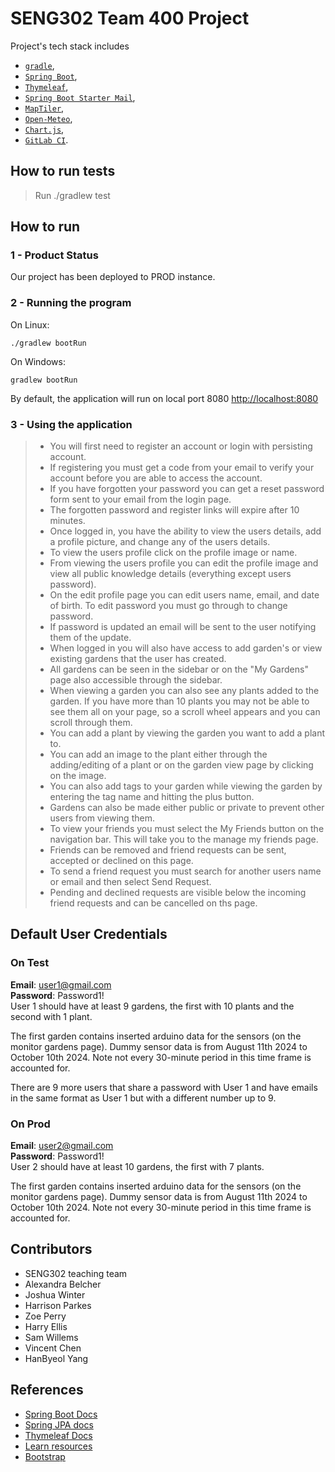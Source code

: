 # SENG302 Team 400 Project

Project's tech stack includes

- [`gradle`](https://gradle.org/),
- [`Spring Boot`](https://spring.io/),
- [`Thymeleaf`](https://www.thymeleaf.org/),
- [`Spring Boot Starter Mail`](https://docs.spring.io/spring-boot/reference/io/email.html),
- [`MapTiler`](https://www.maptiler.com/cloud/geocoding/),
- [`Open-Meteo`](https://open-meteo.com/),
- [`Chart.js`](https://www.chartjs.org/),
- [`GitLab CI`](https://about.gitlab.com/).

## How to run tests

> Run ./gradlew test

## How to run

### 1 - Product Status

Our project has been deployed to PROD instance.

### 2 - Running the program
On Linux:
```
./gradlew bootRun
```

On Windows:
```
gradlew bootRun
```

By default, the application will run on local port 8080 [http://localhost:8080](http://localhost:8080)

### 3 - Using the application

> - You will first need to register an account or login with persisting account.
> - If registering you must get a code from your email to verify your account before you are able to access the account.
> - If you have forgotten your password you can get a reset password form sent to your email from the login page.
> - The forgotten password and register links will expire after 10 minutes.
> - Once logged in, you have the ability to view the users details, add a profile picture, and change any of the users details.
> - To view the users profile click on the profile image or name. 
> - From viewing the users profile you can edit the profile image and view all public knowledge details (everything except users password).
> - On the edit profile page you can edit users name, email, and date of birth. To edit password you must go through to change password.
> - If password is updated an email will be sent to the user notifying them of the update.
> - When logged in you will also have access to add garden's or view existing gardens that the user has created.
> - All gardens can be seen in the sidebar or on the "My Gardens" page also accessible through the sidebar.
> - When viewing a garden you can also see any plants added to the garden. If you have more than 10 plants you may not be able to see them all on your page, so a scroll wheel appears and you can scroll through them.
> - You can add a plant by viewing the garden you want to add a plant to.
> - You can add an image to the plant either through the adding/editing of a plant or on the garden view page by clicking on the image.
> - You can also add tags to your garden while viewing the garden by entering the tag name and hitting the plus button.
> - Gardens can also be made either public or private to prevent other users from viewing them.
> - To view your friends you must select the My Friends button on the navigation bar. This will take you to the manage
    my friends page.
> - Friends can be removed and friend requests can be sent, accepted or declined on this page.
> - To send a friend request you must search for another users name or email and then select Send Request.
> - Pending and declined requests are visible below the incoming friend requests and can be cancelled on ths page.

## Default User Credentials

### On Test
__Email__: user1@gmail.com \
__Password__: Password1!\
User 1 should have at least 9 gardens, the first with 10 plants and the second with 1 plant.

The first garden contains inserted arduino data for the sensors (on the monitor gardens page).
Dummy sensor data is from August 11th 2024 to October 10th 2024. Note not every 30-minute
period in this time frame is accounted for.

There are 9 more users that share a password with User 1 and have emails in the same format as User 1 but with a
different number up to 9.

### On Prod

__Email__: user2@gmail.com \
__Password__: Password1!\
User 2 should have at least 10 gardens, the first with 7 plants.

The first garden contains inserted arduino data for the sensors (on the monitor gardens page).
Dummy sensor data is from August 11th 2024 to October 10th 2024. Note not every 30-minute
period in this time frame is accounted for.

## Contributors

- SENG302 teaching team
- Alexandra Belcher
- Joshua Winter
- Harrison Parkes
- Zoe Perry
- Harry Ellis
- Sam Willems
- Vincent Chen 
- HanByeol Yang

## References

- [Spring Boot Docs](https://docs.spring.io/spring-boot/docs/current/reference/htmlsingle/)
- [Spring JPA docs](https://docs.spring.io/spring-data/jpa/docs/current/reference/html/)
- [Thymeleaf Docs](https://www.thymeleaf.org/documentation.html)
- [Learn resources](https://learn.canterbury.ac.nz/course/view.php?id=17797&section=8)
- [Bootstrap](https://getbootstrap.com/docs/5.3/getting-started/introduction/)
